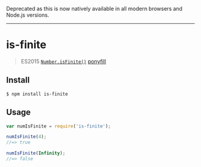 Deprecated as this is now natively available in all modern browsers and Node.js versions.

---

# is-finite

> ES2015 [`Number.isFinite()`](https://developer.mozilla.org/en-US/docs/Web/JavaScript/Reference/Global_Objects/Number/isFinite) [ponyfill](https://ponyfill.com)

## Install

```
$ npm install is-finite
```

## Usage

```js
var numIsFinite = require('is-finite');

numIsFinite(4);
//=> true

numIsFinite(Infinity);
//=> false
```
